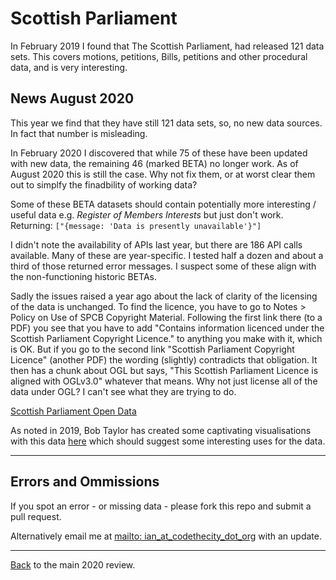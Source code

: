 # Scottish Parliament
In February 2019 I found that The Scottish Parliament, had released 121 data sets. This covers motions, petitions, Bills, petitions and other procedural data, and is very interesting.

## News August 2020

This year we find that they have still 121 data sets, so, no new data sources. In fact that number is misleading. 

In February 2020 I discovered that while 75 of these have been updated with new data, the remaining 46 (marked BETA) no longer work. As of August 2020 this is still the case.  Why not fix them, or at worst clear them out to simplfy the finadbility of working data? 

Some of these BETA datasets should contain potentially more interesting / useful data e.g. *Register of Members Interests* but just don't work. Returning: 
`["{message: 'Data is presently unavailable'}"]`

I didn't note the availability of APIs last year, but there are 186 API calls available. Many of these are year-specific. I tested half a dozen and about a third of those returned error messages. I suspect some of these align with the non-functioning historic BETAs. 

Sadly the issues raised a year ago about the lack of clarity of the licensing of the data is unchanged. To find the licence, you have to go to Notes > Policy on Use of SPCB Copyright Material. Following the first link there (to a PDF) you see that you have to add "Contains information licenced under the Scottish Parliament Copyright Licence." to anything you make with it, which is OK. But if you go to the second link "Scottish Parliament Copyright Licence" (another PDF) the wording (slightly) contradicts that obligation. It then has a chunk about OGL but says, "This Scottish Parliament Licence is aligned with OGLv3.0" whatever that means. Why not just license all of the data under OGL? I can't see what they are trying to do. 

[Scottish Parliament Open Data](https://data.parliament.scot/#/datasets)

As noted in 2019, Bob Taylor has created some captivating visualisations with this data [here](https://github.com/jakeybob/opendata-gganimate-test) which should suggest some interesting uses for the data. 

---

## Errors and Ommissions
If you spot an error - or missing data - please fork this repo and submit a pull request. 

Alternatively email me at [mailto: ian_at_codethecity_dot_org](mailto:ian@codethecity.org) with an update. 

---


[Back](README.md) to the main 2020 review. 